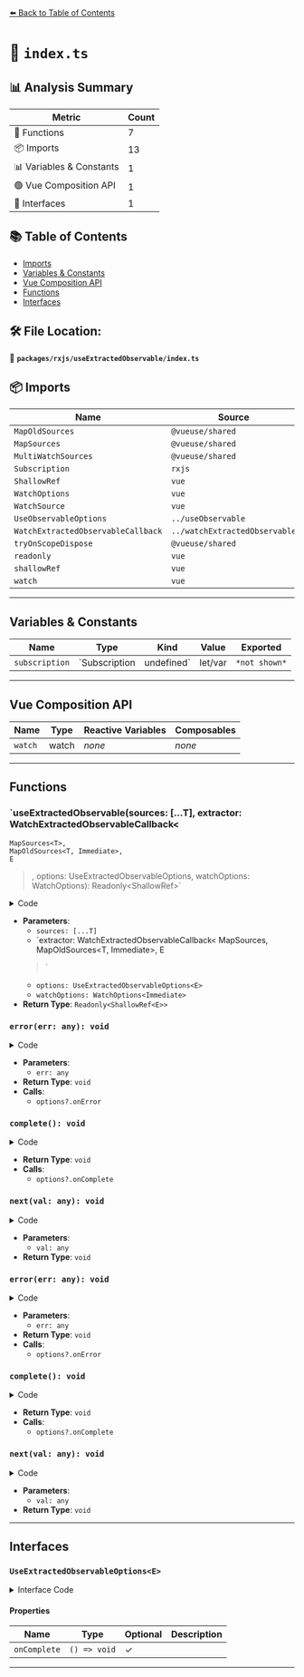 [⬅️ Back to Table of Contents](../../../index.md)

# 📄 `index.ts`

## 📊 Analysis Summary

| Metric | Count |
|--------|-------|
| 🔧 Functions | 7 |
| 📦 Imports | 13 |
| 📊 Variables & Constants | 1 |
| 🟢 Vue Composition API | 1 |
| 📐 Interfaces | 1 |

## 📚 Table of Contents

- [Imports](#imports)
- [Variables & Constants](#variables-constants)
- [Vue Composition API](#vue-composition-api)
- [Functions](#functions)
- [Interfaces](#interfaces)

## 🛠️ File Location:
📂 **`packages/rxjs/useExtractedObservable/index.ts`**

## 📦 Imports

| Name | Source |
|------|--------|
| `MapOldSources` | `@vueuse/shared` |
| `MapSources` | `@vueuse/shared` |
| `MultiWatchSources` | `@vueuse/shared` |
| `Subscription` | `rxjs` |
| `ShallowRef` | `vue` |
| `WatchOptions` | `vue` |
| `WatchSource` | `vue` |
| `UseObservableOptions` | `../useObservable` |
| `WatchExtractedObservableCallback` | `../watchExtractedObservable` |
| `tryOnScopeDispose` | `@vueuse/shared` |
| `readonly` | `vue` |
| `shallowRef` | `vue` |
| `watch` | `vue` |


---

## Variables & Constants

| Name | Type | Kind | Value | Exported |
|------|------|------|-------|----------|
| `subscription` | `Subscription | undefined` | let/var | `*not shown*` | ✗ |


---

## Vue Composition API

| Name | Type | Reactive Variables | Composables |
|------|------|-------------------|-------------|
| `watch` | watch | *none* | *none* |


---

## Functions

### `useExtractedObservable(sources: [...T], extractor: WatchExtractedObservableCallback<
    MapSources<T>,
    MapOldSources<T, Immediate>,
    E
  >, options: UseExtractedObservableOptions<E>, watchOptions: WatchOptions<Immediate>): Readonly<ShallowRef<E>>`

<details><summary>Code</summary>

```ts
export function useExtractedObservable<
  T extends MultiWatchSources,
  E,
  Immediate extends Readonly<boolean> = false,
>(
  sources: [...T],
  extractor: WatchExtractedObservableCallback<
    MapSources<T>,
    MapOldSources<T, Immediate>,
    E
  >,
  options?: UseExtractedObservableOptions<E>,
  watchOptions?: WatchOptions<Immediate>,
): Readonly<ShallowRef<E>>
```
</details>

- **Parameters**:
  - `sources: [...T]`
  - `extractor: WatchExtractedObservableCallback<
    MapSources<T>,
    MapOldSources<T, Immediate>,
    E
  >`
  - `options: UseExtractedObservableOptions<E>`
  - `watchOptions: WatchOptions<Immediate>`
- **Return Type**: `Readonly<ShallowRef<E>>`
### `error(err: any): void`

<details><summary>Code</summary>

```ts
(err) => {
          options?.onError?.(err)
        }
```
</details>

- **Parameters**:
  - `err: any`
- **Return Type**: `void`
- **Calls**:
  - `options?.onError`
### `complete(): void`

<details><summary>Code</summary>

```ts
() => {
          options?.onComplete?.()
        }
```
</details>

- **Return Type**: `void`
- **Calls**:
  - `options?.onComplete`
### `next(val: any): void`

<details><summary>Code</summary>

```ts
(val) => {
          obsRef.value = val
        }
```
</details>

- **Parameters**:
  - `val: any`
- **Return Type**: `void`
### `error(err: any): void`

<details><summary>Code</summary>

```ts
(err) => {
          options?.onError?.(err)
        }
```
</details>

- **Parameters**:
  - `err: any`
- **Return Type**: `void`
- **Calls**:
  - `options?.onError`
### `complete(): void`

<details><summary>Code</summary>

```ts
() => {
          options?.onComplete?.()
        }
```
</details>

- **Return Type**: `void`
- **Calls**:
  - `options?.onComplete`
### `next(val: any): void`

<details><summary>Code</summary>

```ts
(val) => {
          obsRef.value = val
        }
```
</details>

- **Parameters**:
  - `val: any`
- **Return Type**: `void`

---

## Interfaces

### `UseExtractedObservableOptions<E>`

<details><summary>Interface Code</summary>

```ts
export interface UseExtractedObservableOptions<E> extends UseObservableOptions<E> {
  onComplete?: () => void
}
```
</details>

#### Properties

| Name | Type | Optional | Description |
|------|------|----------|-------------|
| `onComplete` | `() => void` | ✓ |  |


---